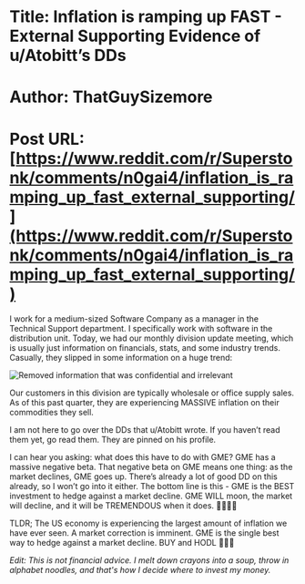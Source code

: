 # Title: Inflation is ramping up FAST - External Supporting Evidence of u/Atobitt’s DDs
# Author: ThatGuySizemore
# Post URL: [https://www.reddit.com/r/Superstonk/comments/n0gai4/inflation_is_ramping_up_fast_external_supporting/](https://www.reddit.com/r/Superstonk/comments/n0gai4/inflation_is_ramping_up_fast_external_supporting/)


I work for a medium-sized Software Company as a manager in the Technical Support department. I specifically work with software in the distribution unit. Today, we had our monthly division update meeting, which is usually just information on financials, stats, and some industry trends. Casually, they slipped in some information on a huge trend:

![Removed information that was confidential and irrelevant](https://preview.redd.it/lnhnuv3xdxv61.jpg?width=2180&format=pjpg&auto=webp&s=8c11ce948feda9c230bf2bbb2b700632eee95e4c)

Our customers in this division are typically wholesale or office supply sales. As of this past quarter, they are experiencing MASSIVE inflation on their commodities they sell.

I am not here to go over the DDs that u/Atobitt wrote. If you haven’t read them yet, go read them. They are pinned on his profile.

I can hear you asking: what does this have to do with GME? GME has a massive negative beta. That negative beta on GME means one thing: as the market declines, GME goes up. There’s already a lot of good DD on this already, so I won’t go into it either. The bottom line is this - GME is the BEST investment to hedge against a market decline. GME WILL moon, the market will decline, and it will be TREMENDOUS when it does. 🚀🚀🚀🚀

TLDR; The US economy is experiencing the largest amount of inflation we have ever seen. A market correction is imminent. GME is the single best way to hedge against a market decline. BUY and HODL 💎🙌🏼

*Edit: This is not financial advice. I melt down crayons into a soup, throw in alphabet noodles, and that's how I decide where to invest my money.*